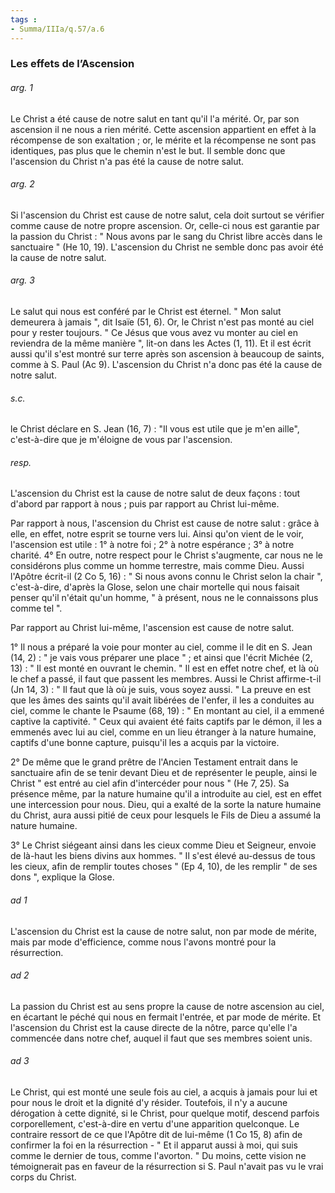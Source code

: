 ```yaml
---
tags : 
- Summa/IIIa/q.57/a.6
---
```


### Les effets de l’Ascension



###### arg. 1
Le Christ a été cause de notre salut en tant qu'il l'a mérité. Or, par son ascension il ne nous a rien mérité. Cette ascension appartient en effet à la récompense de son exaltation ; or, le mérite et la récompense ne sont pas identiques, pas plus que le chemin n'est le but. Il semble donc que l'ascension du Christ n'a pas été la cause de notre salut. 

###### arg. 2
Si l'ascension du Christ est cause de notre salut, cela doit surtout se vérifier comme cause de notre propre ascension. Or, celle-ci nous est garantie par la passion du Christ : " Nous avons par le sang du Christ libre accès dans le sanctuaire " (He 10, 19). L'ascension du Christ ne semble donc pas avoir été la cause de notre salut. 

###### arg. 3
Le salut qui nous est conféré par le Christ est éternel. " Mon salut demeurera à jamais ", dit Isaïe (51, 6). Or, le Christ n'est pas monté au ciel pour y rester toujours. " Ce Jésus que vous avez vu monter au ciel en reviendra de la même manière ", lit-on dans les Actes (1, 11). Et il est écrit aussi qu'il s'est montré sur terre après son ascension à beaucoup de saints, comme à S. Paul (Ac 9). L'ascension du Christ n'a donc pas été la cause de notre salut. 

###### s.c.
le Christ déclare en S. Jean (16, 7) : "Il vous est utile que je m'en aille", c'est-à-dire que je m'éloigne de vous par l'ascension. 

###### resp.
L'ascension du Christ est la cause de notre salut de deux façons : tout d'abord par rapport à nous ; puis par rapport au Christ lui-même. 

Par rapport à nous, l'ascension du Christ est cause de notre salut : grâce à elle, en effet, notre esprit se tourne vers lui. Ainsi qu'on vient de le voir, l'ascension est utile : 1° à notre foi ; 2° à notre espérance ; 3° à notre charité. 4° En outre, notre respect pour le Christ s'augmente, car nous ne le considérons plus comme un homme terrestre, mais comme Dieu. Aussi l'Apôtre écrit-il (2 Co 5, 16) : " Si nous avons connu le Christ selon la chair ", c'est-à-dire, d'après la Glose, selon une chair mortelle qui nous faisait penser qu'il n'était qu'un homme, " à présent, nous ne le connaissons plus comme tel ". 

Par rapport au Christ lui-même, l'ascension est cause de notre salut. 

1° Il nous a préparé la voie pour monter au ciel, comme il le dit en S. Jean (14, 2) : " je vais vous préparer une place " ; et ainsi que l'écrit Michée (2, 13) : " Il est monté en ouvrant le chemin. " Il est en effet notre chef, et là où le chef a passé, il faut que passent les membres. Aussi le Christ affirme-t-il (Jn 14, 3) : " Il faut que là où je suis, vous soyez aussi. " La preuve en est que les âmes des saints qu'il avait libérées de l'enfer, il les a conduites au ciel, comme le chante le Psaume (68, 19) : " En montant au ciel, il a emmené captive la captivité. " Ceux qui avaient été faits captifs par le démon, il les a emmenés avec lui au ciel, comme en un lieu étranger à la nature humaine, captifs d'une bonne capture, puisqu'il les a acquis par la victoire. 

2° De même que le grand prêtre de l'Ancien Testament entrait dans le sanctuaire afin de se tenir devant Dieu et de représenter le peuple, ainsi le Christ " est entré au ciel afin d'intercéder pour nous " (He 7, 25). Sa présence même, par la nature humaine qu'il a introduite au ciel, est en effet une intercession pour nous. Dieu, qui a exalté de la sorte la nature humaine du Christ, aura aussi pitié de ceux pour lesquels le Fils de Dieu a assumé la nature humaine. 

3° Le Christ siégeant ainsi dans les cieux comme Dieu et Seigneur, envoie de là-haut les biens divins aux hommes. " Il s'est élevé au-dessus de tous les cieux, afin de remplir toutes choses " (Ep 4, 10), de les remplir " de ses dons ", explique la Glose. 

###### ad 1
L'ascension du Christ est la cause de notre salut, non par mode de mérite, mais par mode d'efficience, comme nous l'avons montré pour la résurrection. 

###### ad 2
La passion du Christ est au sens propre la cause de notre ascension au ciel, en écartant le péché qui nous en fermait l'entrée, et par mode de mérite. Et l'ascension du Christ est la cause directe de la nôtre, parce qu'elle l'a commencée dans notre chef, auquel il faut que ses membres soient unis. 

###### ad 3
Le Christ, qui est monté une seule fois au ciel, a acquis à jamais pour lui et pour nous le droit et la dignité d'y résider. Toutefois, il n'y a aucune dérogation à cette dignité, si le Christ, pour quelque motif, descend parfois corporellement, c'est-à-dire en vertu d'une apparition quelconque. Le contraire ressort de ce que l'Apôtre dit de lui-même (1 Co 15, 8) afin de confirmer la foi en la résurrection - " Et il apparut aussi à moi, qui suis comme le dernier de tous, comme l'avorton. " Du moins, cette vision ne témoignerait pas en faveur de la résurrection si S. Paul n'avait pas vu le vrai corps du Christ. 



